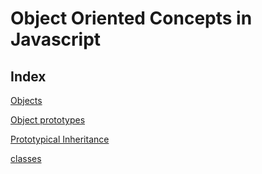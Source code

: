 # Object Oriented Concepts in Javascript
## Index

[Objects](/objects.md)

[Object prototypes](/prototypes.md)

[Prototypical Inheritance](/prototypical_inheritance.md)

[classes](/classes.md)